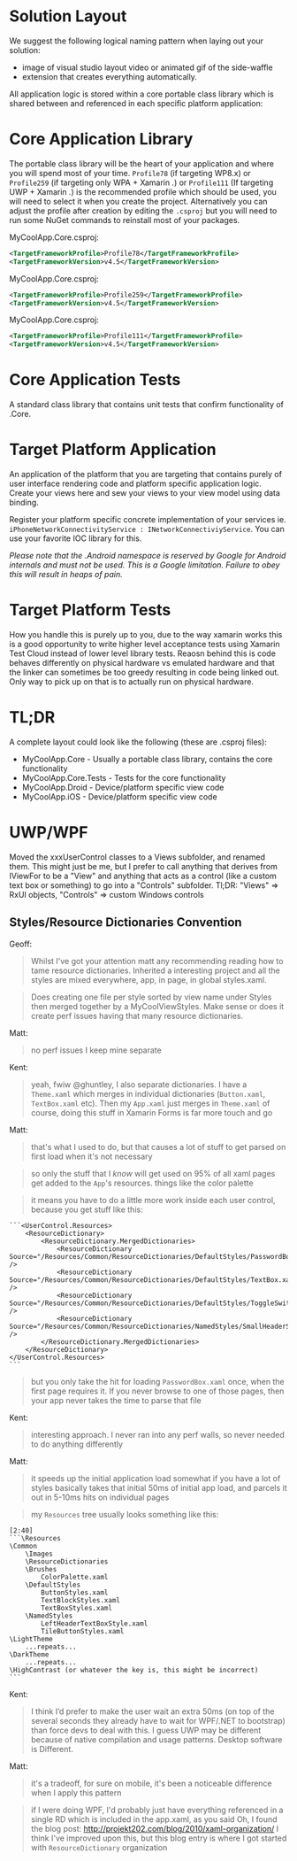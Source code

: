 # Solution Layout

We suggest the following logical naming pattern when laying out your solution:


* image of visual studio layout video or animated gif of the side-waffle
* extension that creates everything automatically.

All application logic is stored within a core portable class library which is shared between and referenced in each specific platform application:

# Core Application Library

The portable class library will be the heart of your application and where you will spend most of your time. `Profile78` (if targeting WP8.x) or `Profile259` (if targeting only WPA + Xamarin *.*) or `Profile111` (If targeting UWP + Xamarin *.*) is the recommended profile which should be used, you will need to select it when you create the project. Alternatively you can adjust the profile after creation by editing the `.csproj` but you will need to run some NuGet commands to reinstall most of your packages.

MyCoolApp.Core.csproj:

```xml
<TargetFrameworkProfile>Profile78</TargetFrameworkProfile>
<TargetFrameworkVersion>v4.5</TargetFrameworkVersion>
```

MyCoolApp.Core.csproj:

```xml
<TargetFrameworkProfile>Profile259</TargetFrameworkProfile>
<TargetFrameworkVersion>v4.5</TargetFrameworkVersion>
```

MyCoolApp.Core.csproj:

```xml
<TargetFrameworkProfile>Profile111</TargetFrameworkProfile>
<TargetFrameworkVersion>v4.5</TargetFrameworkVersion>
```

# Core Application Tests

A standard class library that contains unit tests that confirm functionality
of .Core.

# Target Platform Application

An application of the platform that you are targeting that contains purely of user interface rendering code and platform specific application logic. Create your views here and sew your views to your view model using data binding.

Register your platform specific concrete implementation of your services ie. `iPhoneNetworkConnectivityService : INetworkConnectiviyService`. You can use your favorite IOC library for this.

*Please note that the .Android namespace is reserved by Google for Android internals and must not be used. This is a Google limitation. Failure to obey this will result in heaps of pain.*

# Target Platform Tests

How you handle this is purely up to you, due to the way xamarin works this is a good opportunity to write higher level acceptance tests using Xamarin Test Cloud instead of lower level library tests. Reaosn behind this is code behaves differently on physical hardware vs emulated hardware and that the linker can sometimes be too greedy resulting in code being linked out. Only way to pick up on that is to actually run on physical hardware.

# TL;DR

A complete layout could look like the following (these are .csproj files):
- MyCoolApp.Core - Usually a portable class library, contains the core functionality
- MyCoolApp.Core.Tests - Tests for the core functionality
- MyCoolApp.Droid - Device/platform specific view code
- MyCoolApp.iOS - Device/platform specific view code

# UWP/WPF

Moved the xxxUserControl classes to a Views subfolder, and renamed them. This might just be me, but I prefer to call anything that derives from IViewFor to be a "View" and anything that acts as a control (like a custom text box or something) to go into a "Controls" subfolder. Tl;DR: "Views" => RxUI objects, "Controls" => custom Windows controls

## Styles/Resource Dictionaries Convention

Geoff:

>  Whilst I've got your attention matt any recommending reading how to tame resource dictionaries. Inherited a interesting project and all the styles are mixed everywhere, app, in page, in global styles.xaml.

> Does creating one file per style sorted by view name under Styles then merged together by a MyCoolViewStyles. Make sense or does it create perf issues having that many resource dictionaries.

Matt:

> no perf issues I keep mine separate

Kent:
 
> yeah, fwiw @ghuntley, I also separate dictionaries. I have a `Theme.xaml` which merges in individual dictionaries (`Button.xaml`, `TextBox.xaml` etc). Then my `App.xaml` just merges in `Theme.xaml` of course, doing this stuff in Xamarin Forms is far more touch and go


Matt:

> that's what I used to do, but that causes a lot of stuff to get parsed on first load when it's not necessary

> so only the stuff that I ​_know_​ will get used on 95% of all xaml pages get added to the `App`'s resources. things like the color palette

> it means you have to do a little more work inside each user control, because you get stuff like this:

    ```<UserControl.Resources>
        <ResourceDictionary>
            <ResourceDictionary.MergedDictionaries>
                <ResourceDictionary Source="/Resources/Common/ResourceDictionaries/DefaultStyles/PasswordBox.xaml" />
                <ResourceDictionary Source="/Resources/Common/ResourceDictionaries/DefaultStyles/TextBox.xaml" />
                <ResourceDictionary Source="/Resources/Common/ResourceDictionaries/DefaultStyles/ToggleSwitch.xaml" />
                <ResourceDictionary Source="/Resources/Common/ResourceDictionaries/NamedStyles/SmallHeaderStyles.xaml" />
            </ResourceDictionary.MergedDictionaries>
        </ResourceDictionary>
    </UserControl.Resources>
    ```

> but you only take the hit for loading `PasswordBox.xaml` once, when the first page requires it. If you never browse to one of those pages, then your app never takes the time to parse that file

Kent:

> interesting approach. I never ran into any perf walls, so never needed to do anything differently

Matt: 

> it speeds up the initial application load somewhat if you have a lot of styles
    basically takes that initial 50ms of initial app load, and parcels it out in 5-10ms hits on individual pages

> my `Resources` tree usually looks something like this:

    ​[2:40] 
    ```\Resources
    \Common
        \Images
        \ResourceDictionaries
        \Brushes
            ColorPalette.xaml
        \DefaultStyles
            ButtonStyles.xaml
            TextBlockStyles.xaml
            TextBoxStyles.xaml
        \NamedStyles
            LeftHeaderTextBoxStyle.xaml
            TileButtonStyles.xaml
    \LightTheme
        ...repeats...
    \DarkTheme
        ...repeats...
    \HighContrast (or whatever the key is, this might be incorrect)
    ```

Kent:
 
 > I think I’d prefer to make the user wait an extra 50ms (on top of the several seconds they already have to wait for WPF/.NET to bootstrap) than force devs to deal with this. I guess UWP may be different because of native compilation and usage patterns. Desktop software is Different.

Matt:

> it's a tradeoff, for sure on mobile, it's been a noticeable difference when I apply this pattern

> if I were doing WPF, I'd probably just have everything referenced in a single RD which is included in the app.xaml, as you said
> Oh, I found the blog post: http://projekt202.com/blog/2010/xaml-organization/
> I think I've improved upon this, but this blog entry is where I got started with `ResourceDictionary` organization

